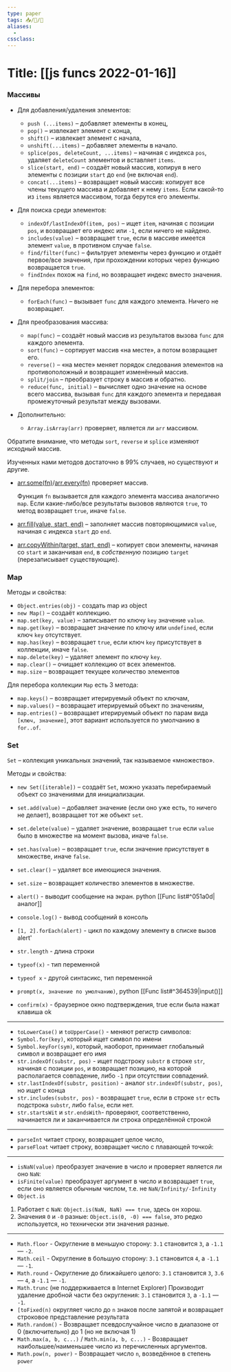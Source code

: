 ```yaml
---
type: paper
tags: 📥️/📜️/🔱
aliases:
  - 
cssclass: 
---
```




# Title: **[[js funcs 2022-01-16]]**

### Массивы
-   Для добавления/удаления элементов:
    -   `push (...items)` – добавляет элементы в конец,
    -   `pop()` – извлекает элемент с конца,
    -   `shift()` – извлекает элемент с начала,
    -   `unshift(...items)` – добавляет элементы в начало.
    -   `splice(pos, deleteCount, ...items)` – начиная с индекса `pos`, удаляет `deleteCount` элементов и вставляет `items`.
    -   `slice(start, end)` – создаёт новый массив, копируя в него элементы с позиции `start` до `end` (не включая `end`).
    -   `concat(...items)` – возвращает новый массив: копирует все члены текущего массива и добавляет к нему `items`. Если какой-то из `items` является массивом, тогда берутся его элементы.
-   Для поиска среди элементов:
    
    -   `indexOf/lastIndexOf(item, pos)` – ищет `item`, начиная с позиции `pos`, и возвращает его индекс или `-1`, если ничего не найдено.
    -   `includes(value)` – возвращает `true`, если в массиве имеется элемент `value`, в противном случае `false`.
    -   `find/filter(func)` – фильтрует элементы через функцию и отдаёт первое/все значения, при прохождении которых через функцию возвращается `true`.
    -   `findIndex` похож на `find`, но возвращает индекс вместо значения.
-   Для перебора элементов:
    
    -   `forEach(func)` – вызывает `func` для каждого элемента. Ничего не возвращает.
-   Для преобразования массива:
    
    -   `map(func)` – создаёт новый массив из результатов вызова `func` для каждого элемента.
    -   `sort(func)` – сортирует массив «на месте», а потом возвращает его.
    -   `reverse()` – «на месте» меняет порядок следования элементов на противоположный и возвращает изменённый массив.
    -   `split/join` – преобразует строку в массив и обратно.
    -   `reduce(func, initial)` – вычисляет одно значение на основе всего массива, вызывая `func` для каждого элемента и передавая промежуточный результат между вызовами.
-   Дополнительно:
    
    -   `Array.isArray(arr)` проверяет, является ли `arr` массивом.

Обратите внимание, что методы `sort`, `reverse` и `splice` изменяют исходный массив.

Изученных нами методов достаточно в 99% случаев, но существуют и другие.

-  [arr.some(fn)](https://developer.mozilla.org/ru/docs/Web/JavaScript/Reference/Global_Objects/Array/some)/[arr.every(fn)](https://developer.mozilla.org/ru/docs/Web/JavaScript/Reference/Global_Objects/Array/every) проверяет массив.
    
    Функция `fn` вызывается для каждого элемента массива аналогично `map`. Если какие-либо/все результаты вызовов являются `true`, то метод возвращает `true`, иначе `false`.
    
-   [arr.fill(value, start, end)](https://developer.mozilla.org/ru/docs/Web/JavaScript/Reference/Global_Objects/Array/fill) – заполняет массив повторяющимися `value`, начиная с индекса `start` до `end`.
    
-   [arr.copyWithin(target, start, end)](https://developer.mozilla.org/ru/docs/Web/JavaScript/Reference/Global_Objects/Array/copyWithin) – копирует свои элементы, начиная со `start` и заканчивая `end`, в _собственную_ позицию `target` (перезаписывает существующие).

### Map

Методы и свойства:
-   `Object.entries(obj)` - создать map из object
-   `new Map()` – создаёт коллекцию.
-   `map.set(key, value)` – записывает по ключу `key` значение `value`.
-   `map.get(key)` – возвращает значение по ключу или `undefined`, если ключ `key` отсутствует.
-   `map.has(key)` – возвращает `true`, если ключ `key` присутствует в коллекции, иначе `false`.
-   `map.delete(key)` – удаляет элемент по ключу `key`.
-   `map.clear()` – очищает коллекцию от всех элементов.
-   `map.size` – возвращает текущее количество элементов

Для перебора коллекции `Map` есть 3 метода:

-   `map.keys()` – возвращает итерируемый объект по ключам,
-   `map.values()` – возвращает итерируемый объект по значениям,
-   `map.entries()` – возвращает итерируемый объект по парам вида `[ключ, значение]`, этот вариант используется по умолчанию в `for..of`.
### Set
`Set` – коллекция уникальных значений, так называемое «множество».

Методы и свойства:

-   `new Set([iterable])` – создаёт `Set`, можно указать перебираемый объект со значениями для инициализации.
-   `set.add(value)` – добавляет значение (если оно уже есть, то ничего не делает), возвращает тот же объект `set`.
-   `set.delete(value)` – удаляет значение, возвращает `true` если `value` было в множестве на момент вызова, иначе `false`.
-   `set.has(value)` – возвращает `true`, если значение присутствует в множестве, иначе `false`.
-   `set.clear()` – удаляет все имеющиеся значения.
-   `set.size` – возвращает количество элементов в множестве.

- `alert()` - выводит сообщение на экран. python [[Func list#^051a0d|аналог]]
- `console.log()` - вывод сообщений в консоль
- ``[1, 2].forEach(alert)`` - цикл по каждому элементу в списке вызов alert'
- `str.length` - длина строки
- `typeof(x)` - тип переменной
- `typeof x` - другой синтасикс, тип переменной 

- `prompt(x, значение по умолчанию)`, python [[Func list#^364539|input()]]
- `confirm(x)` - браузерное окно подтверждения, true если была нажат клавиша ok
---
-  `toLowerCase()` и `toUpperCase()` - меняют регистр символов:
-  `Symbol.for(key)`, который ищет символ по имени
- `Symbol.keyFor(sym)`, который, наоборот, принимает глобальный символ и возвращает его имя
- `str.indexOf(substr, pos)` -  ищет подстроку `substr` в строке `str`, начиная с позиции `pos`, и возвращает позицию, на которой располагается совпадение, либо `-1` при отсутствии совпадений.
- `str.lastIndexOf(substr, position)` - аналог `str.indexOf(substr, pos)`,  но ищет с конца
- `str.includes(substr, pos)` - возвращает `true`, если в строке `str` есть подстрока `substr`, либо `false`, если нет.
-  `str.startsWit` и `str.endsWith`-  проверяют, соответственно, начинается ли и заканчивается ли строка определённой строкой
---
- `parseInt` читает строку, возвращает целое число, 
- `parseFloat` читает строку, возвращает число с плавающей точкой:

---


- `isNaN(value)` преобразует значение в число и проверяет является ли оно `NaN`:
- `isFinite(value)` преобразует аргумент в число и возвращает `true`, если оно является обычным числом, т.е. не `NaN/Infinity/-Infinity`
- `Object.is`
1.  Работает с `NaN`: `Object.is(NaN, NaN) === true`, здесь он хорош.
2.  Значения `0` и `-0` разные: `Object.is(0, -0) === false`, это редко используется, но технически эти значения разные.

---
- `Math.floor` - Округление в меньшую сторону: `3.1` становится `3`, а `-1.1` — `-2`.
- `Math.ceil` - Округление в большую сторону: `3.1` становится `4`, а `-1.1` — `-1`.
- `Math.round` - Округление до ближайшего целого: `3.1` становится `3`, `3.6` — `4`, а `-1.1` — `-1`.
- `Math.trunc` (не поддерживается в Internet Explorer)
Производит удаление дробной части без округления: `3.1` становится `3`, а `-1.1` — `-1`.
- `[toFixed(n)` округляет число до `n` знаков после запятой и возвращает строковое представление результата
- `Math.random()` - Возвращает псевдослучайное число в диапазоне от 0 (включительно) до 1 (но не включая 1)
- `Math.max(a, b, c...)` / `Math.min(a, b, c...)` - Возвращает наибольшее/наименьшее число из перечисленных аргументов.
- `Math.pow(n, power)` - Возвращает число `n`, возведённое в степень `power`